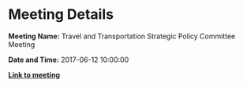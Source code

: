 # Meeting Details

**Meeting Name:** Travel and Transportation Strategic Policy Committee Meeting

**Date and Time:** 2017-06-12 10:00:00

**<a href="https://www.limerick.ie/council/whats-on/travel-and-transportation-strategic-policy-committee-meeting-5" target="_blank">Link to meeting</a>**
